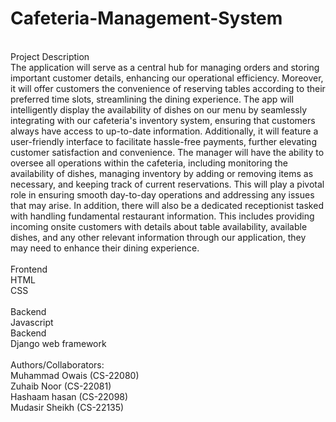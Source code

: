 # Cafeteria-Management-System
<br>
Project Description <br>
The application will serve as a central hub for managing orders and storing important 
customer details, enhancing our operational efficiency. Moreover, it will offer customers the 
convenience of reserving tables according to their preferred time slots, streamlining the 
dining experience. The app will intelligently display the availability of dishes on our menu by 
seamlessly integrating with our cafeteria's inventory system, ensuring that customers always 
have access to up-to-date information. Additionally, it will feature a user-friendly interface to 
facilitate hassle-free payments, further elevating customer satisfaction and convenience.
The manager will have the ability to oversee all operations within the cafeteria, including 
monitoring the availability of dishes, managing inventory by adding or removing items as 
necessary, and keeping track of current reservations. This will play a pivotal role in ensuring 
smooth day-to-day operations and addressing any issues that may arise. In addition, there will 
also be a dedicated receptionist tasked with handling fundamental restaurant information. 
This includes providing incoming onsite customers with details about table availability, 
available dishes, and any other relevant information through our application, they may need 
to enhance their dining experience.<br>
<br>
Frontend <br>
HTML<br>
CSS<br>
<br>
Backend <br>
Javascript<br>
Backend<br>
Django web framework<br>
<br>
Authors/Collaborators:<br>
Muhammad Owais (CS-22080)<br>
Zuhaib Noor (CS-22081)<br>
Hashaam hasan (CS-22098)<br>
Mudasir Sheikh (CS-22135)<br>
